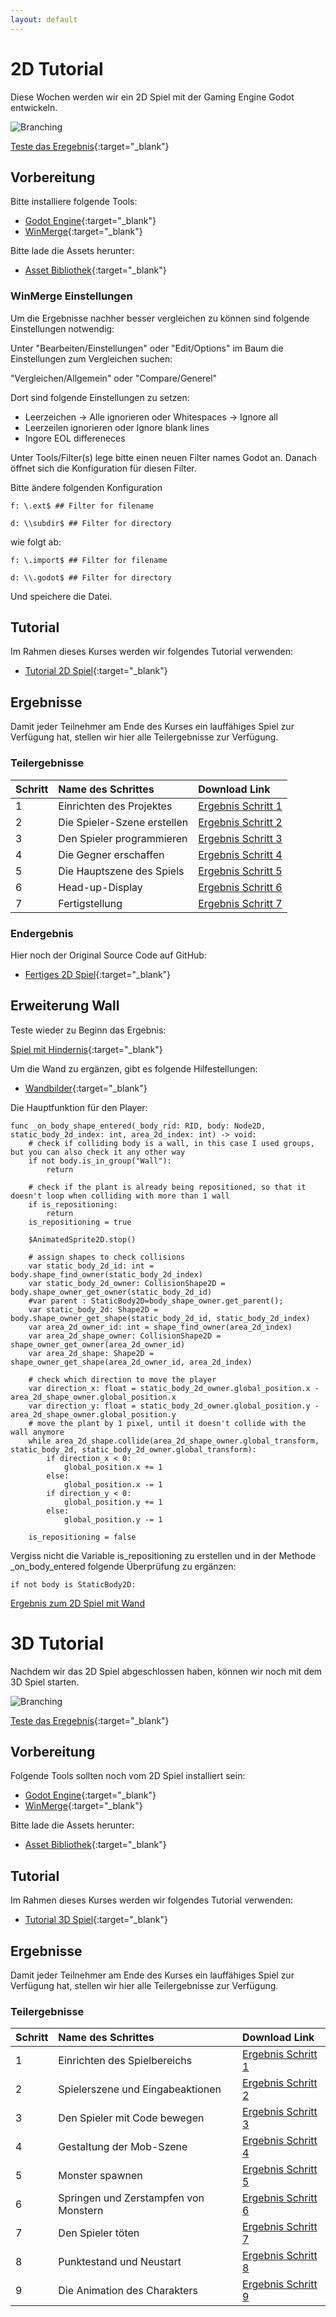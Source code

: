 ```yaml
---
layout: default
---
```


# 2D Tutorial
Diese Wochen werden wir ein 2D Spiel mit der Gaming Engine Godot entwickeln.


![Branching](https://docs.godotengine.org/en/stable/_images/dodge_preview.gif)


[Teste das Eregebnis](https://markus1982.github.io/digicamp/games/2d){:target="_blank"}

## Vorbereitung

Bitte installiere folgende Tools:
* [Godot Engine](https://godotengine.org/download/windows/){:target="_blank"}
* [WinMerge](https://winmerge.org/downloads/?lang=de){:target="_blank"}

Bitte lade die Assets herunter:
* [Asset Bibliothek](https://godotengine.org/asset-library/asset/2712){:target="_blank"}

### WinMerge Einstellungen

Um die Ergebnisse nachher besser vergleichen zu können sind folgende Einstellungen notwendig:

Unter "Bearbeiten/Einstellungen" oder "Edit/Options" im Baum die Einstellungen zum Vergleichen suchen: 

"Vergleichen/Allgemein" oder "Compare/Generel" 

Dort sind folgende Einstellungen zu setzen:
* Leerzeichen -> Alle ignorieren oder Whitespaces -> Ignore all
* Leerzeilen ignorieren oder Ignore blank lines
* Ingore EOL differeneces

Unter Tools/Filter(s) lege bitte einen neuen Filter names Godot an. Danach öffnet sich die Konfiguration für diesen Filter.

Bitte ändere folgenden Konfiguration

```
f: \.ext$ ## Filter for filename

d: \\subdir$ ## Filter for directory
```

wie folgt ab:

```
f: \.import$ ## Filter for filename

d: \\.godot$ ## Filter for directory
```

Und speichere die Datei.

## Tutorial

Im Rahmen dieses Kurses werden wir folgendes Tutorial verwenden:
* [Tutorial 2D Spiel](https://docs.godotengine.org/de/4.x/getting_started/first_2d_game/index.html){:target="_blank"}

## Ergebnisse

Damit jeder Teilnehmer am Ende des Kurses ein lauffähiges Spiel zur Verfügung hat, stellen wir hier alle Teilergebnisse zur Verfügung.

### Teilergebnisse

| Schritt | Name des Schrittes | Download Link |
|:--------|:-------------------|:--------------|
| 1 | Einrichten des Projektes| [Ergebnis Schritt 1](https://markus1982.github.io/digicamp/downloads/schritt-1.zip) |
| 2 | Die Spieler-Szene erstellen | [Ergebnis Schritt 2](https://markus1982.github.io/digicamp/downloads/schritt-2.zip) |
| 3 | Den Spieler programmieren | [Ergebnis Schritt 3](https://markus1982.github.io/digicamp/downloads/schritt-3.zip) |
| 4 | Die Gegner erschaffen | [Ergebnis Schritt 4](https://markus1982.github.io/digicamp/downloads/schritt-4.zip) |
| 5 | Die Hauptszene des Spiels| [Ergebnis Schritt 5](https://markus1982.github.io/digicamp/downloads/schritt-5.zip) |
| 6 | Head-up-Display | [Ergebnis Schritt 6](https://markus1982.github.io/digicamp/downloads/schritt-6.zip) |
| 7 | Fertigstellung | [Ergebnis Schritt 7](https://markus1982.github.io/digicamp/downloads/schritt-7.zip) |

### Endergebnis

Hier noch der Original Source Code auf GitHub:

* [Fertiges 2D Spiel](https://github.com/godotengine/godot-demo-projects/tree/master/2d/dodge_the_creeps){:target="_blank"}

## Erweiterung Wall

Teste wieder zu Beginn das Ergebnis:

[Spiel mit Hindernis](https://markus1982.github.io/digicamp/games/wall){:target="_blank"}

Um die Wand zu ergänzen, gibt es folgende Hilfestellungen:
* [Wandbilder](https://de.freepik.com/vektoren-kostenlos/sammlung-von-sechzehn-nahtlose-vektor-pixel-bodentexturen_959312.htm){:target="_blank"}

Die Hauptfunktion für den Player:

```
func _on_body_shape_entered(_body_rid: RID, body: Node2D, static_body_2d_index: int, area_2d_index: int) -> void:
	# check if colliding body is a wall, in this case I used groups, but you can also check it any other way
	if not body.is_in_group("Wall"):
		return
	
	# check if the plant is already being repositioned, so that it doesn't loop when colliding with more than 1 wall
	if is_repositioning:
		return
	is_repositioning = true
	
	$AnimatedSprite2D.stop()
	
	# assign shapes to check collisions
	var static_body_2d_id: int = body.shape_find_owner(static_body_2d_index)
	var static_body_2d_owner: CollisionShape2D = body.shape_owner_get_owner(static_body_2d_id)
	#var parent : StaticBody2D=body_shape_owner.get_parent();
	var static_body_2d: Shape2D = body.shape_owner_get_shape(static_body_2d_id, static_body_2d_index)
	var area_2d_owner_id: int = shape_find_owner(area_2d_index)
	var area_2d_shape_owner: CollisionShape2D = shape_owner_get_owner(area_2d_owner_id)
	var area_2d_shape: Shape2D = shape_owner_get_shape(area_2d_owner_id, area_2d_index)
	
	# check which direction to move the player
	var direction_x: float = static_body_2d_owner.global_position.x - area_2d_shape_owner.global_position.x
	var direction_y: float = static_body_2d_owner.global_position.y - area_2d_shape_owner.global_position.y
	# move the plant by 1 pixel, until it doesn't collide with the wall anymore
	while area_2d_shape.collide(area_2d_shape_owner.global_transform, static_body_2d, static_body_2d_owner.global_transform):
		if direction_x < 0:
			global_position.x += 1
		else:
			global_position.x -= 1
		if direction_y < 0:
			global_position.y += 1
		else:
			global_position.y -= 1
	
	is_repositioning = false
```

Vergiss nicht die Variable is_repositioning zu erstellen und in der Methode _on_body_entered folgende Überprüfung zu ergänzen:

```
if not body is StaticBody2D:
```

[Ergebnis zum 2D Spiel mit Wand](https://markus1982.github.io/digicamp/downloads/wall.zip)

# 3D Tutorial
Nachdem wir das 2D Spiel abgeschlossen haben, können wir noch mit dem 3D Spiel starten.


![Branching](https://docs.godotengine.org/en/stable/_images/squash-the-creeps-final.gif)

[Teste das Eregebnis](https://markus1982.github.io/digicamp/games/3d){:target="_blank"}

## Vorbereitung

Folgende Tools sollten noch vom 2D Spiel installiert sein:
* [Godot Engine](https://godotengine.org/download/windows/){:target="_blank"}
* [WinMerge](https://winmerge.org/downloads/?lang=de){:target="_blank"}

Bitte lade die Assets herunter:
* [Asset Bibliothek](https://github.com/godotengine/godot-3d-dodge-the-creeps/releases/tag/1.1.0){:target="_blank"}

## Tutorial

Im Rahmen dieses Kurses werden wir folgendes Tutorial verwenden:
* [Tutorial 3D Spiel](https://docs.godotengine.org/de/4.x/getting_started/first_3d_game/index.html){:target="_blank"}

## Ergebnisse

Damit jeder Teilnehmer am Ende des Kurses ein lauffähiges Spiel zur Verfügung hat, stellen wir hier alle Teilergebnisse zur Verfügung.

### Teilergebnisse

| Schritt | Name des Schrittes | Download Link |
|:--------|:-------------------|:--------------|
| 1 | Einrichten des Spielbereichs | [Ergebnis Schritt 1](https://markus1982.github.io/digicamp/downloads/3d-schritt-1.zip) |
| 2 | Spielerszene und Eingabeaktionen | [Ergebnis Schritt 2](https://markus1982.github.io/digicamp/downloads/3d-schritt-2.zip) |
| 3 | Den Spieler mit Code bewegen | [Ergebnis Schritt 3](https://markus1982.github.io/digicamp/downloads/3d-schritt-3.zip) |
| 4 | Gestaltung der Mob-Szene | [Ergebnis Schritt 4](https://markus1982.github.io/digicamp/downloads/3d-schritt-4.zip) |
| 5 | Monster spawnen| [Ergebnis Schritt 5](https://markus1982.github.io/digicamp/downloads/3d-schritt-5.zip) |
| 6 | Springen und Zerstampfen von Monstern | [Ergebnis Schritt 6](https://markus1982.github.io/digicamp/downloads/3d-schritt-6.zip) |
| 7 | Den Spieler töten | [Ergebnis Schritt 7](https://markus1982.github.io/digicamp/downloads/3d-schritt-7.zip) |
| 8 | Punktestand und Neustart | [Ergebnis Schritt 8](https://markus1982.github.io/digicamp/downloads/3d-schritt-8.zip) |
| 9 | Die Animation des Charakters | [Ergebnis Schritt 9](https://markus1982.github.io/digicamp/downloads/3d-schritt-9.zip) |